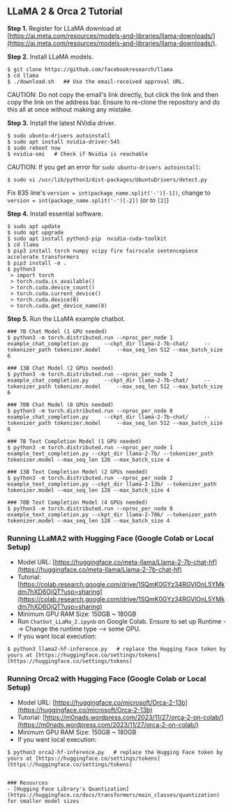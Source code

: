 ## LLaMA 2 & Orca 2 Tutorial


**Step 1.** Register for LLaMA download at [https://ai.meta.com/resources/models-and-libraries/llama-downloads/](https://ai.meta.com/resources/models-and-libraries/llama-downloads/).

**Step 2.** Install LLaMA models. 
```
$ git clone https://github.com/facebookresearch/llama
$ cd llama
$ ./download.sh   ## Use the email-received approval URL. 
```
CAUTION: Do not copy the email's link directly, but click the link and then copy the link on the address bar. Ensure to re-clone the repository and do this all at once without making any mistake. 

**Step 3.** Install the latest NVidia driver.
```
$ sudo ubuntu-drivers autoinstall
$ sudo apt install nvidia-driver-545
$ sudo reboot now
$ nvidia-smi   # Check if Nvidia is reachable
```

CAUTION: If you get an error for `sudo ubuntu-drivers autoinstall`:  
``` 
$ sudo vi /usr/lib/python3/dist-packages/UbuntuDrivers/detect.py
```
Fix  835 line's `version = int(package_name.split('-')[-1])`, change to `version = int(package_name.split('-')[-2])` (or to `[2]`)


**Step 4.** Install essential software.
```
$ sudo apt update
$ sudo apt upgrade
$ sudo apt install python3-pip  nvidia-cuda-toolkit
$ cd llama
$ pip3 install torch numpy scipy fire fairscale sentencepiece accelerate transformers
$ pip3 install -e .
$ python3
 > import torch
 > torch.cuda.is_available()
 > torch.cuda.device_count()
 > torch.cuda.current_device()
 > torch.cuda.device(0)
 > torch.cuda.get_device_name(0)
```

**Step 5.** Run the LLaMA example chatbot.
```
### 7B Chat Model (1 GPU needed)
$ python3 -m torch.distributed.run --nproc_per_node 1 example_chat_completion.py     --ckpt_dir llama-2-7b-chat/     --tokenizer_path tokenizer.model     --max_seq_len 512 --max_batch_size 6

### 13B Chat Model (2 GPUs needed)
$ python3 -m torch.distributed.run --nproc_per_node 2 example_chat_completion.py     --ckpt_dir llama-2-7b-chat/     --tokenizer_path tokenizer.model     --max_seq_len 512 --max_batch_size 6

### 70B Chat Model (8 GPUs needed)
$ python3 -m torch.distributed.run --nproc_per_node 8 example_chat_completion.py     --ckpt_dir llama-2-7b-chat/     --tokenizer_path tokenizer.model     --max_seq_len 512 --max_batch_size 6

### 7B Text Completion Model (1 GPU needed)
$ python3 -m torch.distributed.run --nproc_per_node 1 example_text_completion.py --ckpt_dir llama-2-7b/ --tokenizer_path tokenizer.model --max_seq_len 128 --max_batch_size 4

### 13B Text Completion Model (2 GPUs needed)
$ python3 -m torch.distributed.run --nproc_per_node 2 example_text_completion.py --ckpt_dir llama-2-13b/ --tokenizer_path tokenizer.model --max_seq_len 128 --max_batch_size 4

### 70B Text Completion Model (4 GPUs needed)
$ python3 -m torch.distributed.run --nproc_per_node 8 example_text_completion.py --ckpt_dir llama-2-70b/ --tokenizer_path tokenizer.model --max_seq_len 128 --max_batch_size 4
```


### Running LLaMA2 with Hugging Face (Google Colab or Local Setup)
- Model URL: [https://huggingface.co/meta-llama/Llama-2-7b-chat-hf](https://huggingface.co/meta-llama/Llama-2-7b-chat-hf)
- Tutorial: [https://colab.research.google.com/drive/1SQmK0GYz34RGVlOnL5YMkdm7hXD6OjQT?usp=sharing](https://colab.research.google.com/drive/1SQmK0GYz34RGVlOnL5YMkdm7hXD6OjQT?usp=sharing)
- Minimum GPU RAM Size: 150GB ~ 180GB
- Run `Chatbot_LLaMa_2.ipynb` on Google Colab. Ensure to set up Runtime --> Change the runtime type --> some GPU.
- If you want local execution:
```
$ python3 llama2-hf-inference.py   # replace the Hugging Face token by yours at [https://huggingface.co/settings/tokens](https://huggingface.co/settings/tokens)
```



### Running Orca2 with Hugging Face (Google Colab or Local Setup)
- Model URL: [https://huggingface.co/microsoft/Orca-2-13b](https://huggingface.co/microsoft/Orca-2-13b)
- Tutorial: [https://m0nads.wordpress.com/2023/11/27/orca-2-on-colab/](https://m0nads.wordpress.com/2023/11/27/orca-2-on-colab/)
- Minimum GPU RAM Size: 150GB ~ 180GB
- If you want local execution:
```
$ python3 orca2-hf-inference.py   # replace the Hugging Face token by yours at [https://huggingface.co/settings/tokens](https://huggingface.co/settings/tokens)


### Resources
- [Hugging Face Library's Quantization](https://huggingface.co/docs/transformers/main_classes/quantization) for smaller model sizes
